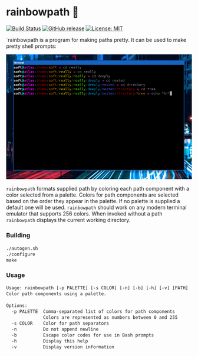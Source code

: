 # rainbowpath 🌈

[![Build Status](https://api.travis-ci.org/Soft/rainbowpath.svg?branch=master)](https://travis-ci.org/Soft/rainbowpath)
[![GitHub release](https://img.shields.io/github/release/Soft/rainbowpath.svg)](https://github.com/Soft/rainbowpath/releases)
[![License: MIT](https://img.shields.io/badge/License-MIT-yellow.svg)](https://opensource.org/licenses/MIT)

`rainbowpath is a program for making paths pretty. It can be used to make pretty
shell prompts:

<img src="https://raw.githubusercontent.com/Soft/rainbowpath/master/extra/screenshot.png">

`rainbowpath` formats supplied path by coloring each path component with a color
selected from a palette. Colors for path components are selected based on the
order they appear in the palette. If no palette is supplied a default one will
be used. `rainbowpath` should work on any modern terminal emulator that supports
256 colors. When invoked without a path `rainbowpath` displays the current
working directory.

### Building

```shell
./autogen.sh
./configure
make
```

### Usage

```
Usage: rainbowpath [-p PALETTE] [-s COLOR] [-n] [-b] [-h] [-v] [PATH]
Color path components using a palette.

Options:
  -p PALETTE  Comma-separated list of colors for path components
              Colors are represented as numbers between 0 and 255
  -s COLOR    Color for path separators
  -n          Do not append newline
  -b          Escape color codes for use in Bash prompts
  -h          Display this help
  -v          Display version information
```

